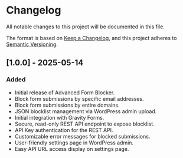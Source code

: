 # Changelog

All notable changes to this project will be documented in this file.

The format is based on [Keep a Changelog](https://keepachangelog.com/en/1.0.0/),
and this project adheres to [Semantic Versioning](https://semver.org/spec/v2.0.0.html).

## [1.0.0] - 2025-05-14

### Added
- Initial release of Advanced Form Blocker.
- Block form submissions by specific email addresses.
- Block form submissions by entire domains.
- JSON blocklist management via WordPress admin upload.
- Initial integration with Gravity Forms.
- Secure, read-only REST API endpoint to expose blocklist.
- API Key authentication for the REST API.
- Customizable error messages for blocked submissions.
- User-friendly settings page in WordPress admin.
- Easy API URL access display on settings page.